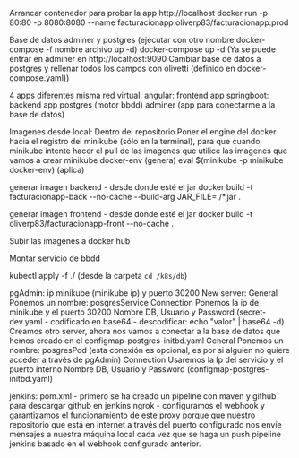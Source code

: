 
Arrancar contenedor para probar la app http://localhost
    docker run -p 80:80 -p 8080:8080 --name facturacionapp oliverp83/facturacionapp:prod

Base de datos adminer y postgres (ejecutar con otro nombre docker-compose -f nombre archivo up -d)
    docker-compose up -d
    (Ya se puede entrar en adminer en http://localhost:9090 Cambiar base de datos a postgres y rellenar todos los campos con olivetti (definido en docker-compose.yaml))

4 apps diferentes misma red virtual:
    angular: frontend app
    springboot: backend app
    postgres (motor bbdd)
    adminer (app para conectarme a la base de datos)

Imagenes desde local:
Dentro del repositorio
Poner el engine del docker hacia el registro del minikube (sólo en la terminal), para que cuando minikube intente hacer el pull de las imagenes que utilice las imagenes que vamos a crear
minikube docker-env (genera)
eval $(minikube -p minikube docker-env) (aplica)

generar imagen backend - desde donde esté el jar
docker build -t facturacionapp-back --no-cache --build-arg JAR_FILE=./*.jar .

generar imagen frontend - desde donde esté el jar
docker build -t oliverp83/facturacionapp-front --no-cache .

Subir las imagenes a docker hub

Montar servicio de bbdd

kubectl apply -f ./ (desde la carpeta `cd /k8s/db`)

pgAdmin:
ip minikube (minikube ip) y puerto 30200
New server:
    General
        Ponemos un nombre: posgresService
    Connection
        Ponemos la ip de minikube y el puerto 30200
        Nombre DB, Usuario y Password (secret-dev.yaml - codificado en base64 - descodificar: echo "valor" | base64 -d)
Creamos otro server, ahora nos vamos a conectar a la base de datos que hemos creado en el configmap-postgres-initbd.yaml
    General
        Ponemos un nombre: posgresPod (esta conexión es opcional, es por si alguien no quiere acceder a través de pgAdmin)
    Connection
        Usaremos la Ip del servicio y el puerto interno 
        Nombre DB, Usuario y Password (configmap-postgres-initbd.yaml) 

jenkins:
pom.xml - primero se ha creado un pipeline con maven y github para descargar github en jenkins
ngrok - configuramos el webhook y garantizamos el funcionamiento de este proxy porque que nuestro repositorio que está en internet a través del puerto configurado nos envíe mensajes a nuestra máquina local cada vez que se haga un push
pipeline jenkins basado en el webhook configurado anterior.

